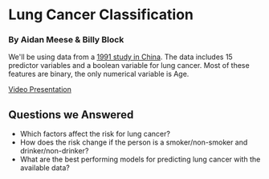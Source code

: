 # Lung Cancer Classification
### By Aidan Meese & Billy Block
We'll be using data from a [1991 study in China](https://www.kaggle.com/datasets/mysarahmadbhat/lung-cancer?resource=download). The data includes 15 predictor variables and a boolean variable for lung cancer. Most of these features are binary, the only numerical variable is Age.

[Video Presentation](https://youtu.be/0PDVMmlsg1E)

## Questions we Answered
- Which factors affect the risk for lung cancer?
- How does the risk change if the person is a smoker/non-smoker and drinker/non-drinker?
- What are the best performing models for predicting lung cancer with the available data?
